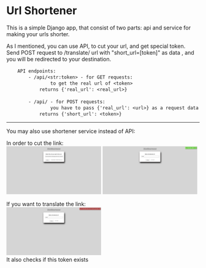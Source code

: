 # Url Shortener

This is a simple Django app, that consist of two parts: api and service for making your urls shorter.   

As I mentioned, you can use API, to cut your url, and get special token. Send POST request to /translate/ url with "short_url=[token]" as data , and you will be redirected to your destination.
        
        API endpoints: 
            - /api/<str:token> - for GET requests:
                    to get the real url of <token>  
                returns {'real_url': <real_url>}

            - /api/ - for POST requests:
                    you have to pass {'real_url': <url>} as a request data
                returns {'short_url': <token>}
----------------------

You may also use shortener service instead of API:  <br/>

In order to cut the link: <br/>
<img src="https://github.com/kinfi4/UrlShortener/blob/main/docs/screenshots/2.png?raw=true"  alt="main window" width="49%"/>
<img src="https://github.com/kinfi4/UrlShortener/blob/main/docs/screenshots/3.png?raw=true"  alt="main window" width="49%"/>
<br/>

If you want to translate the link: <br/>
<img src="https://github.com/kinfi4/UrlShortener/blob/main/docs/screenshots/1.png?raw=true"  alt="main window" width="49%"/>
<br/>
It also checks if this token exists